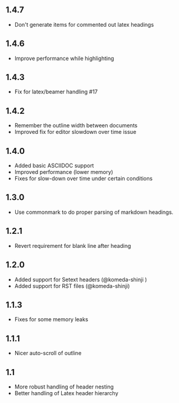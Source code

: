 ## 1.4.7

* Don't generate items for commented out latex headings

## 1.4.6

* Improve performance while highlighting

## 1.4.3

* Fix for latex/beamer handling #17

## 1.4.2

* Remember the outline width between documents
* Improved fix for editor slowdown over time issue

## 1.4.0

* Added basic ASCIIDOC support
* Improved performance (lower memory)
* Fixes for slow-down over time under certain conditions

## 1.3.0

* Use commonmark to do proper parsing of markdown headings.

## 1.2.1

* Revert requirement for blank line after heading

## 1.2.0

* Added support for Setext headers (@komeda-shinji )
* Added support for RST files (@komeda-shinji)

## 1.1.3

* Fixes for some memory leaks

## 1.1.1

* Nicer auto-scroll of outline

## 1.1

* More robust handling of header nesting
* Better handling of Latex header hierarchy

